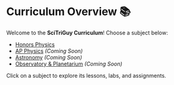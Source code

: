 # Curriculum Overview 📚

Welcome to the **SciTriGuy Curriculum**! Choose a subject below:

- [Honors Physics](./honors_physics/)
- [AP Physics](./ap_physics/) *(Coming Soon)*
- [Astronomy](./astronomy/) *(Coming Soon)*
- [Observatory & Planetarium](./observatory/) *(Coming Soon)*

Click on a subject to explore its lessons, labs, and assignments.
